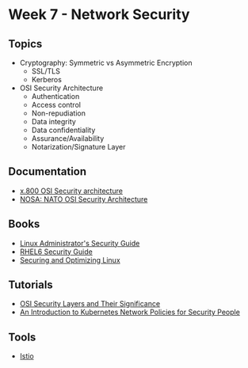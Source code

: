 # Week 7 - Network Security 
## Topics
* Cryptography: Symmetric vs Asymmetric Encryption
    * SSL/TLS
    * Kerberos
* OSI Security Architecture
    * Authentication
    * Access control
    * Non-repudiation
    * Data integrity
    * Data confidentiality
    * Assurance/Availability
    * Notarization/Signature Layer

## Documentation
* [x.800 OSI Security architecture](https://www.itu.int/rec/T-REC-X.800-199103-I)
* [NOSA: NATO OSI Security Architecture](https://ieeexplore.ieee.org/stamp/stamp.jsp?arnumber=191195)

## Books
* [Linux Administrator's Security Guide](https://seifried.org/lasg/)
* [RHEL6 Security Guide](https://access.redhat.com/documentation/en-us/red_hat_enterprise_linux/6/pdf/security_guide/Red_Hat_Enterprise_Linux-6-Security_Guide-en-US.pdf)
* [Securing and Optimizing Linux](https://www.tldp.org/LDP/solrhe/Securing-Optimizing-Linux-The-Ultimate-Solution-v2.0.pdf)

## Tutorials
* [OSI Security Layers and Their Significance](https://www.w3schools.in/cyber-security/osi-security-layers-and-their-significance/)
* [An Introduction to Kubernetes Network Policies for Security People](https://medium.com/@reuvenharrison/an-introduction-to-kubernetes-network-policies-for-security-people-ba92dd4c809d)

## Tools
* [Istio](https://istio.io/)
